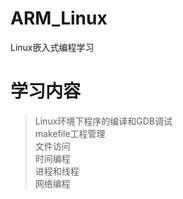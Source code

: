 # ARM_Linux
Linux嵌入式编程学习
# 学习内容
> Linux环境下程序的编译和GDB调试  
> makefile工程管理  
> 文件访问  
> 时间编程  
> 进程和线程  
> 网络编程  
